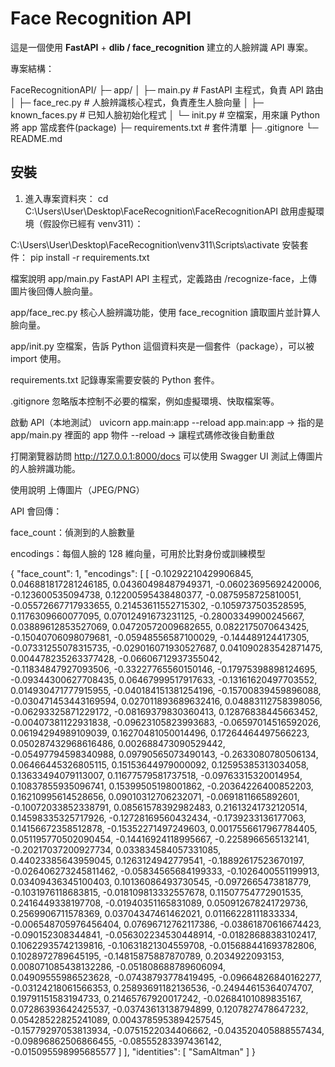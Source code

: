 # Face Recognition API

這是一個使用 **FastAPI** + **dlib / face_recognition** 建立的人臉辨識 API 專案。

專案結構：

FaceRecognitionAPI/
├─ app/
│ ├─ main.py # FastAPI 主程式，負責 API 路由
│ ├─ face_rec.py # 人臉辨識核心程式，負責產生人臉向量
│ ├─ known_faces.py    # 已知人臉初始化程式
│ └─ init.py # 空檔案，用來讓 Python 將 app 當成套件(package)
├─ requirements.txt # 套件清單
├─ .gitignore
└─ README.md

## **安裝**

1. 進入專案資料夾：
cd C:\Users\User\Desktop\FaceRecognition\FaceRecognitionAPI
啟用虛擬環境（假設你已經有 venv311）：


C:\Users\User\Desktop\FaceRecognition\venv311\Scripts\activate
安裝套件：
pip install -r requirements.txt

檔案說明
app/main.py
FastAPI API 主程式，定義路由 /recognize-face，上傳圖片後回傳人臉向量。

app/face_rec.py
核心人臉辨識功能，使用 face_recognition 讀取圖片並計算人臉向量。

app/init.py
空檔案，告訴 Python 這個資料夾是一個套件（package），可以被 import 使用。

requirements.txt
記錄專案需要安裝的 Python 套件。

.gitignore
忽略版本控制不必要的檔案，例如虛擬環境、快取檔案等。

啟動 API（本地測試）
uvicorn app.main:app --reload
app.main:app → 指的是 app/main.py 裡面的 app 物件
--reload → 讓程式碼修改後自動重啟

打開瀏覽器訪問 http://127.0.0.1:8000/docs
可以使用 Swagger UI 測試上傳圖片的人臉辨識功能。

使用說明
上傳圖片（JPEG/PNG）

API 會回傳：

face_count：偵測到的人臉數量

encodings：每個人臉的 128 維向量，可用於比對身份或訓練模型



{
  "face_count": 1,
  "encodings": [
    [
      -0.10292210429906845,
      0.046881817281246185,
      0.04360498487949371,
      -0.06023695692420006,
      -0.123600535094738,
      0.12200595438480377,
      -0.0875958725810051,
      -0.05572667717933655,
      0.21453611552715302,
      -0.1059737503528595,
      0.1176309660077095,
      0.07012491673231125,
      -0.28003349900245667,
      0.03889612853527069,
      0.04720572009682655,
      0.0822175070643425,
      -0.15040706098079681,
      -0.05948556587100029,
      -0.144489124417305,
      -0.07331255078315735,
      -0.029016071930527687,
      0.041090283542871475,
      0.004478235263377428,
      -0.06606712937355042,
      -0.11834847927093506,
      -0.33227765560150146,
      -0.17975398898124695,
      -0.09344300627708435,
      0.06467999517917633,
      -0.13161620497703552,
      0.014930471777915955,
      -0.040184151381254196,
      -0.15700839459896088,
      -0.030471453443169594,
      0.027011893689632416,
      0.04883112758398056,
      -0.06293325871229172,
      -0.08169379830360413,
      0.12876838445663452,
      -0.00407381122931838,
      -0.09623105823993683,
      -0.06597014516592026,
      0.06194294989109039,
      0.16270481050014496,
      0.17264464497566223,
      0.050287432968616486,
      0.002688473090529442,
      -0.05497794598340988,
      0.09790565073490143,
      -0.2633080780506134,
      0.06466445326805115,
      0.15153644979000092,
      0.12595385313034058,
      0.13633494079113007,
      0.11677579581737518,
      -0.09763315320014954,
      0.10837855935096741,
      0.15399505198001862,
      -0.20364226400852203,
      0.16210995614528656,
      0.09010312706232071,
      -0.0691811665892601,
      -0.10072033852338791,
      0.08561578392982483,
      0.21613241732120514,
      0.14598335325717926,
      -0.12728169560432434,
      -0.1739233136177063,
      0.14156672358512878,
      -0.15352271497249603,
      0.0017556617967784405,
      0.051195770502090454,
      -0.14416924118995667,
      -0.2258966565132141,
      -0.20217037200927734,
      0.033834584057331085,
      0.44023385643959045,
      0.1263124942779541,
      -0.18892617523670197,
      -0.026406273245811462,
      -0.05834565684199333,
      -0.1026400551199913,
      0.03409436345100403,
      0.10136086493730545,
      -0.0972665473818779,
      -0.1031976118683815,
      -0.018109813332557678,
      0.11507754772901535,
      0.2416449338197708,
      -0.01940351165831089,
      0.050912678241729736,
      0.2569906711578369,
      0.03704347461462021,
      0.01166228111833334,
      -0.006548705976456404,
      0.07696712762117386,
      -0.03861870616674423,
      -0.090152308344841,
      -0.056302234530448914,
      -0.01828688383102417,
      0.10622935742139816,
      -0.10631821304559708,
      -0.015688441693782806,
      0.1028972789645195,
      -0.14815875887870789,
      0.2034922093153,
      0.008071085438132286,
      -0.051808688789606094,
      0.04909555986523628,
      -0.07438793778419495,
      -0.09664826840162277,
      -0.03124218061566353,
      0.25893691182136536,
      -0.24944615364074707,
      0.19791151583194733,
      0.21465767920017242,
      -0.02684101089835167,
      0.07286393642425537,
      -0.03743613138794899,
      0.1207827478647232,
      0.05428522825241089,
      0.0043785953894257545,
      -0.15779297053813934,
      -0.0751522034406662,
      -0.043520405888557434,
      -0.09896862506866455,
      -0.08555283397436142,
      -0.015095598995685577
    ]
  ],
  "identities": [
    "SamAltman"
  ]
}